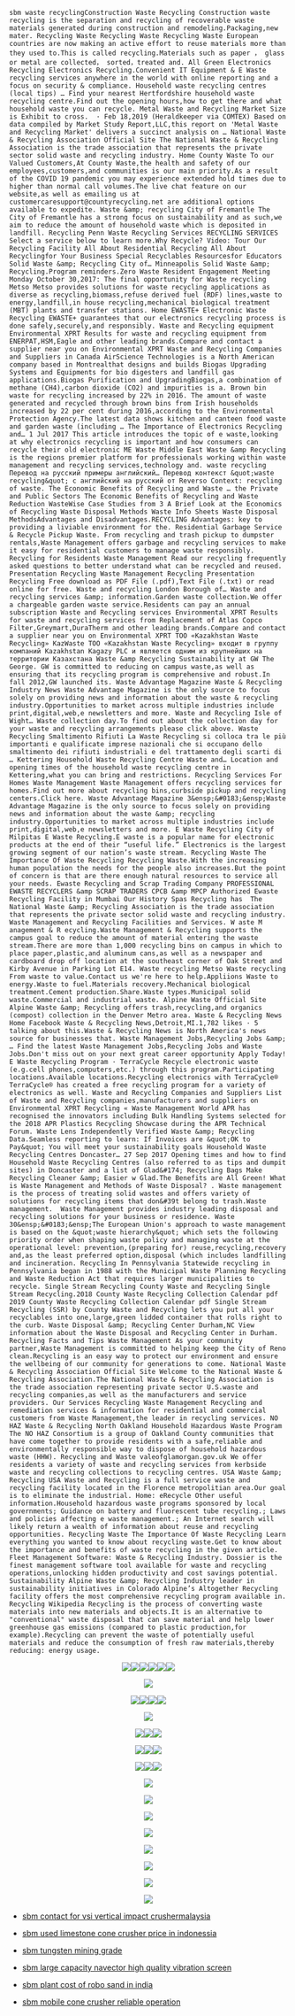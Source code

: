 ```
sbm waste recyclingConstruction Waste Recycling Construction waste recycling is the separation and recycling of recoverable waste materials generated during construction and remodeling.Packaging,new mater. Recycling Waste Recycling Waste Recycling Waste European countries are now making an active effort to reuse materials more than they used to.This is called recycling.Materials such as paper ， glass or metal are collected， sorted，treated and. All Green Electronics Recycling Electronics Recycling.Convenient IT Equipment & E Waste recycling services anywhere in the world with online reporting and a focus on security & compliance. Household waste recycling centres (local tips) … Find your nearest Hertfordshire household waste recycling centre.Find out the opening hours,how to get there and what household waste you can recycle. Metal Waste and Recycling Market Size is Exhibit to cross.  · Feb 18,2019 (Heraldkeeper via COMTEX) Based on data compiled by Market Study Report,LLC,this report on 'Metal Waste and Recycling Market' delivers a succinct analysis on … National Waste & Recycling Association Official Site The National Waste & Recycling Association is the trade association that represents the private sector solid waste and recycling industry. Home County Waste To our Valued Customers,At County Waste,the health and safety of our employees,customers,and communities is our main priority.As a result of the COVID 19 pandemic you may experience extended hold times due to higher than normal call volumes.The live chat feature on our website,as well as emailing us at customercaresupport@countyrecycling.net are additional options available to expedite. Waste &amp; recycling City of Fremantle The City of Fremantle has a strong focus on sustainability and as such,we aim to reduce the amount of household waste which is deposited in landfill. Recycling Penn Waste Recycling Services RECYCLING SERVICES Select a service below to learn more.Why Recycle? Video: Tour Our Recycling Facility All About Residential Recycling All About Recyclingfor Your Business Special Recyclables Resourcesfor Educators Solid Waste &amp; Recycling City of… Minneapolis Solid Waste &amp; Recycling.Program reminders.Zero Waste Resident Engagement Meeting Monday October 30,2017: The final opportunity for Waste recycling Metso Metso provides solutions for waste recycling applications as diverse as recycling,biomass,refuse derived fuel (RDF) lines,waste to energy,landfill,in house recycling,mechanical biological treatment (MBT) plants and transfer stations. Home EWASTE+ Electronic Waste Recycling EWASTE+ guarantees that our electronics recycling process is done safely,securely,and responsibly. Waste and Recycling equipment Environmental XPRT Results for waste and recycling equipment from ENERPAT,HSM,Eagle and other leading brands.Compare and contact a supplier near you on Environmental XPRT Waste and Recycling Companies and Suppliers in Canada AirScience Technologies is a North American company based in Montrealthat designs and builds Biogas Upgrading Systems and Equipments for bio digesters and landfill gas applications.Biogas Purification and UpgradingBiogas,a combination of methane (CH4),carbon dioxide (CO2) and impurities is a. Brown bin waste for recycling increased by 22% in 2016. The amount of waste generated and recycled through brown bins from Irish households increased by 22 per cent during 2016,according to the Environmental Protection Agency.The latest data shows kitchen and canteen food waste and garden waste (including … The Importance of Electronics Recycling and… 1 Jul 2017 This article introduces the topic of e waste,looking at why electronics recycling is important and how consumers can recycle their old electronic ME Waste Middle East Waste &amp Recycling is the regions premier platform for professionals working within waste management and recycling services,technology and. waste recycling Перевод на русский примеры английский… Перевод контекст &quot;waste recycling&quot; c английский на русский от Reverso Context: recycling of waste. The Economic Benefits of Recycling and Waste … the Private and Public Sectors The Economic Benefits of Recycling and Waste Reduction WasteWise Case Studies from 3 A Brief Look at the Economics of Recycling Waste Disposal Methods Waste Info Sheets Waste Disposal MethodsAdvantages and Disadvantages.RECYCLING Advantages: key to providing a liviable environment for the. Residential Garbage Service & Recycle Pickup Waste. From recycling and trash pickup to dumpster rentals,Waste Management offers garbage and recycling services to make it easy for residential customers to manage waste responsibly. Recycling for Residents Waste Management Read our recycling frequently asked questions to better understand what can be recycled and reused. Presentation Recycling Waste Management Recycling Presentation Recycling Free download as PDF File (.pdf),Text File (.txt) or read online for free. Waste and recycling London Borough of… Waste and recycling services &amp; information.Garden waste collection.We offer a chargeable garden waste service.Residents can pay an annual subscription Waste and Recycling services Environmental XPRT Results for waste and recycling services from Replacement of Atlas Copco Filter,Greymart,DuraTherm and other leading brands.Compare and contact a supplier near you on Environmental XPRT ТОО «Kazakhstan Waste Recycling» KazWaste ТОО «Kazakhstan Waste Recycling» входит в группу компаний Kazakhstan Kagazy PLC и является одним из крупнейших на территории Казахстана Waste &amp Recycling Sustainability at GW The George. GW is committed to reducing on campus waste,as well as ensuring that its recycling program is comprehensive and robust.In fall 2012,GW launched its. Waste Advantage Magazine Waste & Recycling Industry News Waste Advantage Magazine is the only source to focus solely on providing news and information about the waste & recycling industry.Opportunities to market across multiple industries include print,digital,web,e newsletters and more. Waste and Recycling Isle of Wight… Waste collection day.To find out about the collection day for your waste and recycling arrangements please click above. Waste Recycling Smaltimento Rifiuti La Waste Recycling si colloca tra le più importanti e qualificate imprese nazionali che si occupano dello smaltimento dei rifiuti industriali e del trattamento degli scarti di … Kettering Household Waste Recycling Centre Waste and… Location and opening times of the household waste recycling centre in Kettering,what you can bring and restrictions. Recycling Services For Homes Waste Management Waste Management offers recycling services for homes.Find out more about recycling bins,curbside pickup and recycling centers.Click here. Waste Advantage Magazine 3&ensp;&#0183;&ensp;Waste Advantage Magazine is the only source to focus solely on providing news and information about the waste &amp; recycling industry.Opportunities to market across multiple industries include print,digital,web,e newsletters and more. E Waste Recycling City of Milpitas E Waste Recycling.E waste is a popular name for electronic products at the end of their “useful life.” Electronics is the largest growing segment of our nation’s waste stream. Recycling Waste The Importance Of Waste Recycling Recycling Waste.With the increasing human population the needs for the people also increases.But the point of concern is that are there enough natural resources to service all your needs. Ewaste Recycling and Scrap Trading Company PROFESSIONAL EWASTE RECYCLERS &amp SCRAP TRADERS CPCB &amp MPCP Authorized Ewaste Recycling Facility in Mumbai Our History Spas Recycling has  The National Waste &amp; Recycling Association is the trade association that represents the private sector solid waste and recycling industry. Waste Management and Recycling Facilities and Services. W aste M anagement & R ecycling.Waste Management & Recycling supports the campus goal to reduce the amount of material entering the waste stream.There are more than 1,000 recycling bins on campus in which to place paper,plastic,and aluminum cans,as well as a newspaper and cardboard drop off location at the southeast corner of Oak Street and Kirby Avenue in Parking Lot E14. Waste recycling Metso Waste recycling From waste to value.Contact us we're here to help.Appliions Waste to energy.Waste to fuel.Materials recovery.Mechanical biological treatment.Cement production.Share.Waste types.Municipal solid waste.Commercial and industrial waste. Alpine Waste Official Site Alpine Waste &amp; Recycling offers trash,recycling,and organics (compost) collection in the Denver Metro area. Waste & Recycling News Home Facebook Waste & Recycling News,Detroit,MI.1,782 likes · 5 talking about this.Waste & Recycling News is North America's news source for businesses that. Waste Management Jobs,Recycling Jobs &amp; … Find the latest Waste Management Jobs,Recycling Jobs and Waste Jobs.Don't miss out on your next great career opportunity Apply Today! E Waste Recycling Program · TerraCycle Recycle electronic waste (e.g.cell phones,computers,etc.) through this program.Participating locations.Available locations.Recycling electronics with TerraCycle® TerraCycle® has created a free recycling program for a variety of electronics as well. Waste and Recycling Companies and Suppliers List of Waste and Recycling companies,manufacturers and suppliers on Environmental XPRT Recycling « Waste Management World APR has recognised the innovators including Bulk Handling Systems selected for the 2018 APR Plastics Recycling Showcase during the APR Technical Forum. Waste Lens Independently Verified Waste &amp; Recycling Data.Seamless reporting to learn: If Invoices are &quot;OK to Pay&quot; You will meet your sustainability goals Household Waste Recycling Centres Doncaster… 27 Sep 2017 Opening times and how to find Household Waste Recycling Centres (also referred to as tips and dumpit sites) in Doncaster and a list of Glad&#174; Recycling Bags Make Recycling Cleaner &amp; Easier w Glad.The Benefits are All Green! What is Waste Management and Methods of Waste Disposal? . Waste management is the process of treating solid wastes and offers variety of solutions for recycling items that don&#39t belong to trash.Waste management.  Waste Management provides industry leading disposal and recycling solutions for your business or residence. Waste 30&ensp;&#0183;&ensp;The European Union's approach to waste management is based on the &quot;waste hierarchy&quot; which sets the following priority order when shaping waste policy and managing waste at the operational level: prevention,(preparing for) reuse,recycling,recovery and,as the least preferred option,disposal (which includes landfilling and incineration. Recycling In Pennsylvania Statewide recycling in Pennsylvania began in 1988 with the Municipal Waste Planning Recycling and Waste Reduction Act that requires larger municipalities to recycle. Single Stream Recycling County Waste and Recycling Single Stream Recycling.2018 County Waste Recycling Collection Calendar pdf 2019 County Waste Recycling Collection Calendar pdf Single Stream Recycling (SSR) by County Waste and Recycling lets you put all your recyclables into one,large,green lidded container that rolls right to the curb. Waste Disposal &amp; Recycling Center Durham,NC View information about the Waste Disposal and Recycling Center in Durham. Recycling Facts and Tips Waste Management As your community partner,Waste Management is committed to helping keep the City of Reno clean.Recycling is an easy way to protect our environment and ensure the wellbeing of our community for generations to come. National Waste & Recycling Association Official Site Welcome to the National Waste & Recycling Association.The National Waste & Recycling Association is the trade association representing private sector U.S.waste and recycling companies,as well as the manufacturers and service providers. Our Services Recycling Waste Management Recycling and remediation services & information for residential and commercial customers from Waste Management,the leader in recycling services. NO HAZ Waste & Recycling North Oakland Household Hazardous Waste Program The NO HAZ Consortium is a group of Oakland County communities that have come together to provide residents with a safe,reliable and environmentally responsible way to dispose of household hazardous waste (HHW). Recycling and Waste valeofglamorgan.gov.uk We offer residents a variety of waste and recycling services from kerbside waste and recycling collections to recycling centres. USA Waste &amp; Recycling USA Waste and Recycling is a full service waste and recycling facility located in the Florence metropolitian area.Our goal is to eliminate the industrial. Home: eRecycle Other useful information.Household hazardous waste programs sponsored by local governments; Guidance on battery and fluorescent tube recycling.; Laws and policies affecting e waste management.; An Internet search will likely return a wealth of information about reuse and recycling opportunities. Recycling Waste The Importance Of Waste Recycling Learn everything you wanted to know about recycling waste.Get to know about the importance and benefits of waste recycling in the given article. Fleet Management Software: Waste & Recycling Industry. Dossier is the finest management software tool available for waste and recycling operations,unlocking hidden productivity and cost savings potential. Sustainability Alpine Waste &amp; Recycling Industry leader in sustainability initiatives in Colorado Alpine’s Altogether Recycling facility offers the most comprehensive recycling program available in. Recycling Wikipedia Recycling is the process of converting waste materials into new materials and objects.It is an alternative to "conventional" waste disposal that can save material and help lower greenhouse gas emissions (compared to plastic production,for example).Recycling can prevent the waste of potentially useful materials and reduce the consumption of fresh raw materials,thereby reducing: energy usage. 
```

<div align="center">
  
<a rel="nofollow" href="https://m.shibang-china.com?f=github&k=sbm+waste+recycling"><img src="https://static.shibang-china.com/en/l.png"></a><img src="https://static.shibang-china.com/en/hw.png"><a rel="nofollow" href="https://m.shibang-china.com/product/?f=github&k=sbm+waste+recycling"><img src="https://static.shibang-china.com/en/p.png"></a><a rel="nofollow" href="https://m.shibang-china.com/cases/?f=github&k=sbm+waste+recycling"><img src="https://static.shibang-china.com/en/c.png"></a><a rel="nofollow" href="https://m.shibang-china.com/news/?f=github&k=sbm+waste+recycling"><img src="https://static.shibang-china.com/en/n.png"></a><a rel="nofollow" href="https://m.shibang-china.com?f=github&k=sbm+waste+recycling"><img src="https://static.shibang-china.com/en/m.png"></a>

<a rel="nofollow" href="https://m.shibang-china.com/product/?f=github&k=sbm+waste+recycling"><img src="https://static.shibang-china.com/en/b.jpg"></a>
  
<a rel="nofollow" href="https://m.shibang-china.com/solution-aggregate.html?f=github&k=sbm+waste+recycling"><img src="https://static.shibang-china.com/en/a.jpg"></a><a rel="nofollow" href="https://m.shibang-china.com/solution-mine.html?f=github&k=sbm+waste+recycling"><img src="https://static.shibang-china.com/en/m.jpg"></a><a rel="nofollow" href="https://m.shibang-china.com/solution-mill.html?f=github&k=sbm+waste+recycling"><img src="https://static.shibang-china.com/en/g.jpg"></a><a rel="nofollow" href="https://m.shibang-china.com/solution-epc.html?f=github&k=sbm+waste+recycling"><img src="https://static.shibang-china.com/en/e.jpg"></a>

<a rel="nofollow" href="https://m.shibang-china.com/product/?f=github&k=sbm+waste+recycling"><img src="https://static.shibang-china.com/en/a-p.png"></a>

<a rel="nofollow" href="https://m.shibang-china.com/product/crusher/c6x.html?f=github&k=sbm+waste+recycling"><img src="https://static.shibang-china.com/en/j.jpg"></a><a rel="nofollow" href="https://m.shibang-china.com/product/crusher/ci5x.html?f=github&k=sbm+waste+recycling"><img src="https://static.shibang-china.com/en/i.jpg"></a><a rel="nofollow" href="https://m.shibang-china.com/product/crusher/hst.html?f=github&k=sbm+waste+recycling"><img src="https://static.shibang-china.com/en/c.jpg"></a>

<a rel="nofollow" href="https://m.shibang-china.com/product/mill/mtw.html?f=github&k=sbm+waste+recycling"><img src="https://static.shibang-china.com/en/mtw.jpg"></a><a rel="nofollow" href="https://m.shibang-china.com/product/mill/scm.html?f=github&k=sbm+waste+recycling"><img src="https://static.shibang-china.com/en/scm.jpg"></a><a rel="nofollow" href="https://m.shibang-china.com/product/mill/lm.html?f=github&k=sbm+waste+recycling"><img src="https://static.shibang-china.com/en/lm.jpg"></a>

<a rel="nofollow" href="https://m.shibang-china.com/product/sand/vsi6x.html?f=github&k=sbm+waste+recycling"><img src="https://static.shibang-china.com/en/6x.jpg"></a><a rel="nofollow" href="https://m.shibang-china.com/product/sand/vu.html?f=github&k=sbm+waste+recycling"><img src="https://static.shibang-china.com/en/vu.jpg"></a><a rel="nofollow" href="https://m.shibang-china.com/product/mobile/klun.html?f=github&k=sbm+waste+recycling"><img src="https://static.shibang-china.com/en/k.jpg"></a>

<a rel="nofollow" href="https://m.shibang-china.com/cases/?f=github&k=sbm+waste+recycling"><img src="https://static.shibang-china.com/en/case.png"></a>

<a rel="nofollow" href="https://m.shibang-china.com/cases/aggregate/202.html?f=github&k=sbm+waste+recycling"><img src="https://static.shibang-china.com/en/c-1.jpg"></a>

<a rel="nofollow" href="https://m.shibang-china.com/cases/aggregate/203.html?f=github&k=sbm+waste+recycling"><img src="https://static.shibang-china.com/en/c-2.jpg"></a>

<a rel="nofollow" href="https://m.shibang-china.com/cases/mill/123.html?f=github&k=sbm+waste+recycling"><img src="https://static.shibang-china.com/en/c-3.jpg"></a>

<a rel="nofollow" href="https://m.shibang-china.com/contact_us.html?f=github&k=sbm+waste+recycling"><img src="https://static.shibang-china.com/en/contact.png"></a>

<a rel="nofollow" href="https://swt.shibang-china.com/?f=github&k=sbm+waste+recycling"><img src="https://static.shibang-china.com/en/chat.png"></a>

<a rel="nofollow" href="https://whatsapp.shibangsoft.com/WhatsApp.php?f=github&k=sbm+waste+recycling"><img src="https://static.shibang-china.com/en/whatsapp.png"></a>

<a rel="nofollow" href="https://m.shibang-china.com/?f=github&k=sbm+waste+recycling"><img src="https://static.shibang-china.com/en/website.png"></a>

</div>


* [sbm contact for vsi vertical impact crushermalaysia](sbm%20contact%20for%20vsi%20vertical%20impact%20crushermalaysia.md)

* [sbm used limestone cone crusher price in indonessia](sbm%20used%20limestone%20cone%20crusher%20price%20in%20indonessia.md)

* [sbm tungsten mining grade](sbm%20tungsten%20mining%20grade.md)

* [sbm large capacity navector high quality vibration screen](sbm%20large%20capacity%20navector%20high%20quality%20vibration%20screen.md)

* [sbm plant cost of robo sand in india](sbm%20plant%20cost%20of%20robo%20sand%20in%20india.md)

* [sbm mobile cone crusher reliable operation](sbm%20mobile%20cone%20crusher%20reliable%20operation.md)